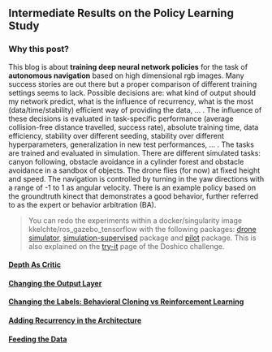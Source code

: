 ## Intermediate Results on the Policy Learning Study

### Why this post?

This blog is about **training deep neural network policies** for the task of **autonomous navigation** based on high dimensional rgb images. Many success stories are out there but a proper comparison of different training settings seems to lack. Possible decisions are: what kind of output should my network predict, what is the influence of recurrency, what is the most (data/time/stability) efficient way of providing the data, … . The influence of these decisions is evaluated in task-specific performance (average collision-free distance travelled, success rate), absolute training time, data efficiency, stability over different seeding, stability over different hyperparameters, generalization in new test performances, … . 
The tasks are trained and evaluated in simulation. There are different simulated tasks: canyon following, obstacle avoidance in a cylinder forest and obstacle avoidance in a sandbox of objects. 
The drone flies (for now) at fixed height and speed. The navigation is controlled by turning in the yaw directions with a range of -1 to 1 as angular velocity. There is an example policy based on the groundtruth kinect that demonstrates a good behavior, further referred to as the expert or behavior arbitration (BA).

>You can redo the experiments within a docker/singularity image kkelchte/ros_gazebo_tensorflow with the following packages: [drone simulator](https://github.com/kkelchte/hector_quadrotor), [simulation-supervised](https://github.com/kkelchte/simulation_supervised) package and [pilot](https://github.com/kkelchte/pilot) package. This is also explained on the [try-it](https://kkelchte.github.io/doshico/try) page of the Doshico challenge.

#### [Depth As Critic](./docs/depth_as_critic.md)
#### [Changing the Output Layer](./docs/output.md)
#### [Changing the Labels: Behavioral Cloning vs Reinforcement Learning](./docs/labels.md)
#### [Adding Recurrency in the Architecture](./docs/recurrency.md)
#### [Feeding the Data](./docs/data.md)
